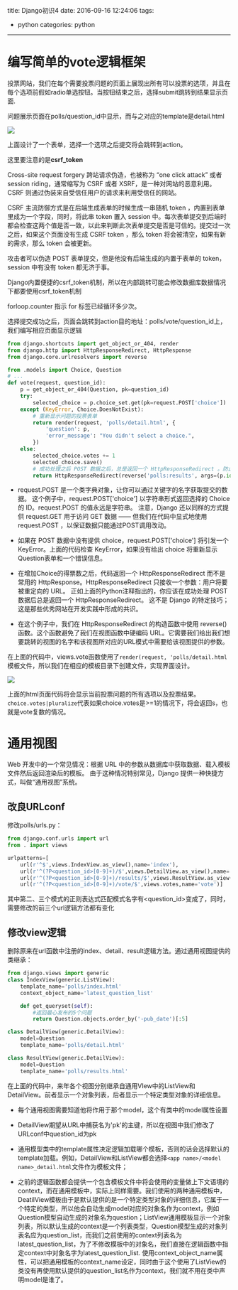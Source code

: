 title: Django初识4
date: 2016-09-16 12:24:06
tags:
- python
categories: python
---

# 编写简单的vote逻辑框架 #

投票网站，我们在每个需要投票问题的页面上展现出所有可以投票的选项，并且在每个选项前假如radio单选按钮。当按钮结束之后，选择submit跳转到结果显示页面.

问题展示页面在polls/question_id中显示，而与之对应的template是detail.html

![](http://peihao.space/img/article/djaogo/django_4_1.png)
<!--more-->
上面设计了一个表单，选择一个选项之后提交将会跳转到action。

这里要注意的是**csrf_token**

Cross-site request forgery 跨站请求伪造，也被称为 “one click attack” 或者 session riding，通常缩写为 CSRF 或者 XSRF，是一种对网站的恶意利用。CSRF 则通过伪装来自受信任用户的请求来利用受信任的网站。


CSRF 主流防御方式是在后端生成表单的时候生成一串随机 token ，内置到表单里成为一个字段，同时，将此串 token 置入 session 中。每次表单提交到后端时都会检查这两个值是否一致，以此来判断此次表单提交是否是可信的。提交过一次之后，如果这个页面没有生成 CSRF token ，那么 token 将会被清空，如果有新的需求，那么 token 会被更新。

攻击者可以伪造 POST 表单提交，但是他没有后端生成的内置于表单的 token，session 中有没有 token 都无济于事。


Django内置便捷的csrf_token机制，所以在内部跳转可能会修改数据库数据情况下都要使用csrf_token机制


forloop.counter 指示 for 标签已经循环多少次。

选择提交成功之后，页面会跳转到action目的地址：polls/vote/question_id上，我们编写相应页面显示逻辑

```python
from django.shortcuts import get_object_or_404, render
from django.http import HttpResponseRedirect, HttpResponse
from django.core.urlresolvers import reverse

from .models import Choice, Question
# ...
def vote(request, question_id):
    p = get_object_or_404(Question, pk=question_id)
    try:
        selected_choice = p.choice_set.get(pk=request.POST['choice'])
    except (KeyError, Choice.DoesNotExist):
        # 重新显示问题的投票表单
        return render(request, 'polls/detail.html', {
            'question': p,
            'error_message': "You didn't select a choice.",
        })
    else:
        selected_choice.votes += 1
        selected_choice.save()
        # 成功处理之后 POST 数据之后，总是返回一个 HttpResponseRedirect 。防止因为用户点击了后退按钮而提交了两次。
        return HttpResponseRedirect(reverse('polls:results', args=(p.id,)))
```

- request.POST 是一个类字典对象，让你可以通过关键字的名字获取提交的数据。 这个例子中，request.POST['choice'] 以字符串形式返回选择的 Choice 的 ID。request.POST 的值永远是字符串。 注意，Django 还以同样的方式提供 request.GET 用于访问 GET 数据 —— 但我们在代码中显式地使用 request.POST ，以保证数据只能通过POST调用改动。


- 如果在 POST 数据中没有提供 choice，request.POST['choice'] 将引发一个 KeyError。上面的代码检查 KeyError，如果没有给出 choice 将重新显示Question表单和一个错误信息。


- 在增加Choice的得票数之后，代码返回一个 HttpResponseRedirect 而不是常用的 HttpResponse。HttpResponseRedirect 只接收一个参数：用户将要被重定向的 URL。 正如上面的Python注释指出的，你应该在成功处理 POST 数据后总是返回一个 HttpResponseRedirect。 这不是 Django 的特定技巧；这是那些优秀网站在开发实践中形成的共识。


- 在这个例子中，我们在 HttpResponseRedirect 的构造函数中使用 reverse() 函数。这个函数避免了我们在视图函数中硬编码 URL。它需要我们给出我们想要跳转的视图的名字和该视图所对应的URL模式中需要给该视图提供的参数。


在上面的代码中，views.vote函数使用了`render(request, 'polls/detail.html`模板文件，所以我们在相应的模板目录下创建文件，实现界面设计。


![](http://peihao.space/img/article/djaogo/django_4_2.png)

上面的html页面代码将会显示当前投票问题的所有选项以及投票结果。`choice.votes|pluralize`代表如果choice.votes是>=1的情况下，将会返回s，也就是vote复数的情况。

# 通用视图 #

Web 开发中的一个常见情况：根据 URL 中的参数从数据库中获取数据、载入模板文件然后返回渲染后的模板。 由于这种情况特别常见，Django 提供一种快捷方式，叫做“通用视图”系统。


## 改良URLconf ##

修改polls/urls.py：

```python
from django.conf.urls import url
from . import views

urlpatterns=[
	url(r'^$',views.IndexView.as_view(),name='index'),
	url(r'^(?P<question_id>[0-9]+)/$',views.DetailView.as_view(),name='detail'),
	url(r'^(?P<question_id>[0-9]+)/results/$',views.ResultView.as_view(),name='results'),
	url(r'^(?P<question_id>[0-9]+)/vote/$',views.votes,name='vote')]
```

其中第二、三个模式的正则表达式匹配模式名字有<question_id>变成了<pk>，同时，需要修改的前三个url逻辑方法都有变化

## 修改view逻辑 ##

删除原来在url函数中注册的index、detail、result逻辑方法。通过通用视图提供的类继承：

```python
from django.views import generic
class IndexView(generic.ListView):
	template_name='polls/index.html'
	context_object_name='latest_question_list'

	def get_queryset(self):
		#返回最心发布的5个问题
		return Question.objects.order_by('-pub_date')[:5]

class DetailView(generic.DetailView):
	model=Question
	template_name='polls/detail.html'

class ResultView(generic.DetailView):
	model=Question
	template_name='polls/results.html'
```

在上面的代码中，来年各个视图分别继承自通用VIew中的ListView和DetailView。前者显示一个对象列表，后者显示一个特定类型对象的详细信息。


- 每个通用视图需要知道他将作用于那个model，这个有类中的model属性设置

- DetailView期望从URL中捕获名为'pk'的主键，所以在视图中我们修改了URLconf中question_id为pk

- 通用模型类中的template属性决定逻辑加载哪个模板，否则的话会选择默认的template加载。例如，DetailView和ListView都会选择`<app name>/<model name>_detail.html`文件作为模板文件；

- 之前的逻辑函数都会提供一个包含模板文件中将会使用的变量做上下文语境的context，而在通用模板中，实际上同样需要。我们使用的两种通用模板中，DeatilView模板由于是默认提供的是一个特定类型对象的详细信息，它属于一个特定的类型，所以他会自动生成model对应的对象名作为context，例如Question模型自动生成的对象名为question；ListView通用模板显示一个对象列表，所以默认生成的context是一个列表类型，Question模型生成的对象列表名应为question_list，而我们之前使用的context列表名为latest_question_list，为了不修改模板中的对象名，我们直接在逻辑函数中指定context中对象名字为latest_question_list.  使用context_object_name属性，可以把通用模板的context_name设定，同时由于这个使用了ListView的类没有再使用默认提供的question_list名作为context，我们就不用在类中声明model是谁了。